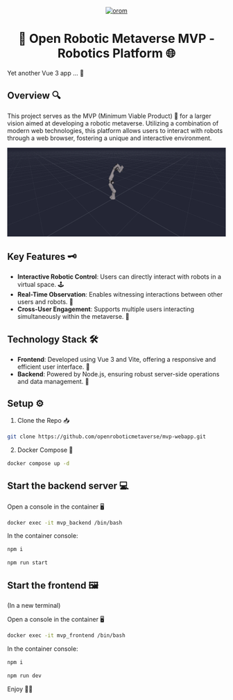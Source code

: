 
<p align="center">
  <a href="https://www.openroboticmetaverse.org">
    <img alt="orom" src="https://raw.githubusercontent.com/openroboverse/knowledge-base/main/docs/assets/icon.png" width="100" />
  </a>
</p>
<h1 align="center">
  🤖 Open Robotic Metaverse MVP - Robotics Platform 🌐
</h1>


Yet another Vue 3 app ... 👾

## Overview 🔍

This project serves as the MVP (Minimum Viable Product) 🚀 for a larger vision aimed at developing a robotic metaverse. Utilizing a combination of modern web technologies, this platform allows users to interact with robots through a web browser, fostering a unique and interactive environment.

![Demonstrator](demonstrator.png)

## Key Features 🗝️

- **Interactive Robotic Control**: Users can directly interact with robots in a virtual space. 🕹️
- **Real-Time Observation**: Enables witnessing interactions between other users and robots. 👀
- **Cross-User Engagement**: Supports multiple users interacting simultaneously within the metaverse. 👥

## Technology Stack 🛠️

- **Frontend**: Developed using Vue 3 and Vite, offering a responsive and efficient user interface. 🌟
- **Backend**: Powered by Node.js, ensuring robust server-side operations and data management. 💪




## Setup ⚙️

1. Clone the Repo 📥

```bash
git clone https://github.com/openroboticmetaverse/mvp-webapp.git

```

2. Docker Compose 🐳

```bash
docker compose up -d
```

## Start the backend server 💻

Open a console in the container 🖥️
```bash
docker exec -it mvp_backend /bin/bash
```

In the container console:
```bash
npm i
```
```bash
npm run start
```
## Start the frontend 🖼️

(In a new terminal)

Open a console in the container 🖥️
```bash
docker exec -it mvp_frontend /bin/bash
```
In the container console:
```bash
npm i
```
```bash
npm run dev
```


Enjoy 🎉🥳
